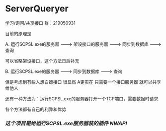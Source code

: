 # ServerQueryer

学习/询问/共享接口 群：219050931

目前的原理是 

A. 运行SCPSL.exe的服务器 ---> 架设接口的服务器 ---> 同步到数据库 ---> 查询

可以省略架设接口，这个方法日后补充

B. 运行SCPSL.exe的服务器 ---> 同步到数据库 ---> 查询

但是考虑到有些人想白嫖接口 很显然 A更实在 只需要一个接口服务器 就可以共享给他人

还有一种方法为：运行SCPSL.exe的服务器打开一个TCP端口，需要数据时请求.

各个方法都有自己的利弊和优势


### ***这个项目是给运行SCPSL.exe服务器装的插件 NWAPI***
